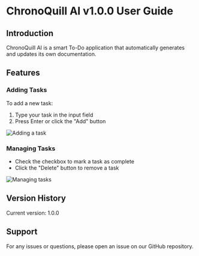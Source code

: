 # ChronoQuill AI v1.0.0 User Guide

## Introduction
ChronoQuill AI is a smart To-Do application that automatically generates and updates its own documentation.

## Features

### Adding Tasks
To add a new task:
1. Type your task in the input field
2. Press Enter or click the "Add" button

![Adding a task](assets/v1.0.0/after-adding-todo.png)

### Managing Tasks
- Check the checkbox to mark a task as complete
- Click the "Delete" button to remove a task

![Managing tasks](assets/v1.0.0/after-toggling-todo.png)

## Version History
Current version: 1.0.0

## Support
For any issues or questions, please open an issue on our GitHub repository.

